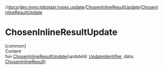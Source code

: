 //[docs](../../../index.md)/[dev.inmo.tgbotapi.types.update](../index.md)/[ChosenInlineResultUpdate](index.md)/[ChosenInlineResultUpdate](-chosen-inline-result-update.md)



# ChosenInlineResultUpdate  
[common]  
Content  
fun [ChosenInlineResultUpdate](-chosen-inline-result-update.md)(updateId: [UpdateIdentifier](../../dev.inmo.tgbotapi.types/index.md#%5Bdev.inmo.tgbotapi.types%2FUpdateIdentifier%2F%2F%2FPointingToDeclaration%2F%5D%2FClasslikes%2F625018081), data: [ChosenInlineResult](../../dev.inmo.tgbotapi.types.InlineQueries.abstracts/-chosen-inline-result/index.md))  



